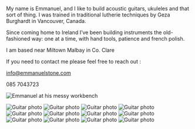 My name is Emmanuel, and I like to build acoustic guitars, ukuleles and that sort of thing.
I was trained in traditional lutherie techniques by Geza Burghardt in Vancouver, Canada. 

Since coming home to Ireland I’ve been building instruments the old-fashioned way: one at a time, with hand tools, patience and french polish.

I am based near Miltown Malbay in Co. Clare

If you need to contact me please feel free to reach out :

[info@emmanuelstone.com](mailto:info@emmanuelstone.com)

085 7043723

![Emmanuel at his messy workbench](images/Eatbench.jpeg?raw=true "Emmanuel at his messy workbench")

![Guitar photo](images/m.jpg?raw=true)
![Guitar photo](images/p.jpg?raw=true)
![Guitar photo](images/a.jpg?raw=true)
![Guitar photo](images/b.jpg?raw=true)
![Guitar photo](images/c.jpg?raw=true)
![Guitar photo](images/e.jpg?raw=true)
![Guitar photo](images/f.jpg?raw=true)
![Guitar photo](images/g.jpg?raw=true)
![Guitar photo](images/h.jpg?raw=true)
![Guitar photo](images/i.jpg?raw=true)
![Guitar photo](images/j.jpg?raw=true)
![Guitar photo](images/l.jpg?raw=true)
<style>
  .site-footer {
    display: none;
  }
</style>
